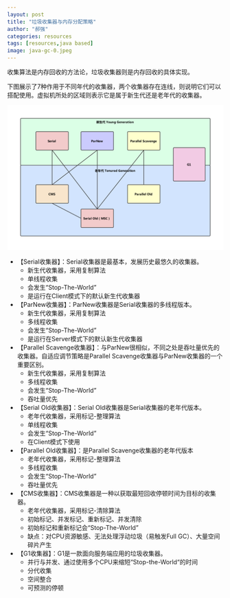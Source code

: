```yaml
---
layout: post
title: "垃圾收集器与内存分配策略"
author: "郝强"
categories: resources
tags: [resources,java based]
image: java-gc-0.jpeg
---
```


收集算法是内存回收的方法论，垃圾收集器则是内存回收的具体实现。

下图展示了7种作用于不同年代的收集器，两个收集器存在连线，则说明它们可以搭配使用。虚拟机所处的区域则表示它是属于新生代还是老年代的收集器。

![java-gc-1](../assets/img/java-gc-1.png)

- 【Serial收集器】：Serial收集器是最基本，发展历史最悠久的收集器。
  - 新生代收集器，采用复制算法
  - 单线程收集
  - 会发生“Stop-The-World”
  - 是运行在Client模式下的默认新生代收集器
- 【ParNew收集器】：ParNew收集器是Serial收集器的多线程版本。
  - 新生代收集器，采用复制算法
  - 多线程收集
  - 会发生“Stop-The-World”
  - 是运行在Server模式下的默认新生代收集器
- 【Parallel Scavenge收集器】：与ParNew很相似，不同之处是吞吐量优先的收集器。自适应调节策略是Parallel Scavenge收集器与ParNew收集器的一个重要区别。
  - 新生代收集器，采用复制算法
  - 多线程收集
  - 会发生“Stop-The-World”
  - 吞吐量优先
- 【Serial Old收集器】：Serial Old收集器是Serial收集器的老年代版本。
  - 老年代收集器，采用标记-整理算法
  - 单线程收集
  - 会发生“Stop-The-World”
  - 在Client模式下使用
- 【Parallel Old收集器】：是Parallel Scavenge收集器的老年代版本
  - 老年代收集器，采用标记-整理算法
  - 多线程收集
  - 会发生“Stop-The-World”
  - 吞吐量优先
- 【CMS收集器】：CMS收集器是一种以获取最短回收停顿时间为目标的收集器。
  - 老年代收集器，采用标记-清除算法
  - 初始标记、并发标记、重新标记、并发清除
  - 初始标记和重新标记会“Stop-The-World”
  - 缺点：对CPU资源敏感、无法处理浮动垃圾（易触发Full GC）、大量空间碎片产生
- 【G1收集器】：G1是一款面向服务端应用的垃圾收集器。
  - 并行与并发、通过使用多个CPU来缩短“Stop-the-World“的时间
  - 分代收集
  - 空间整合
  - 可预测的停顿